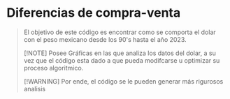 # Diferencias de compra-venta 
>El objetivo de este código es encontrar como se comporta el dolar con el peso mexicano desde los 90's hasta el año 2023.
>
>  [!NOTE]
>Posee Gráficas en las que analiza los datos del dolar, a su vez que el código esta dado a que pueda modifcarse u optimizar su proceso algoritmico.
>
>[!WARNING]
>Por ende, el código se le pueden generar más rigurosos analisis
>

